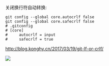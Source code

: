 关闭换行符自动转换:
```shell
git config --global core.autocrlf false
git config --global core.safecrlf false
# .gitconfig
# [core]
#     autocrlf = input
#     safecrlf = true
```
http://blog.konghy.cn/2017/03/19/git-lf-or-crlf/



[![](https://static.segmentfault.com/v-5b1df2a7/global/img/creativecommons-cc.svg)](https://creativecommons.org/licenses/by-nc-nd/4.0/)
